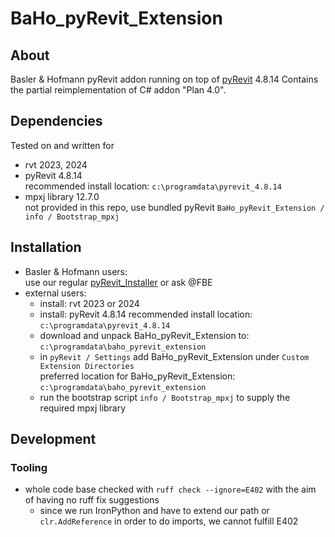 # BaHo_pyRevit_Extension

## About
Basler & Hofmann pyRevit addon running on top of [pyRevit](http://gitlab.ideas.baho.ch/bim/revit/pyrevit/pyrevit) 4.8.14
Contains the partial reimplementation of C# addon "Plan 4.0".

## Dependencies
Tested on and written for
* rvt 2023, 2024
* pyRevit 4.8.14 <br>
  recommended install location: `c:\programdata\pyrevit_4.8.14`
* mpxj library 12.7.0 <br>
  not provided in this repo, use bundled pyRevit `BaHo_pyRevit_Extension / info / Bootstrap_mpxj`

## Installation
* Basler & Hofmann users: <br>
  use our regular [pyRevit_Installer](http://gitlab.ideas.baho.ch/bim/revit/pyrevit/pyrevit_installer) or ask @FBE
* external users:
  * install: rvt 2023 or 2024
  * install: pyRevit 4.8.14
    recommended install location: `c:\programdata\pyrevit_4.8.14`
  * download and unpack BaHo_pyRevit_Extension to: `c:\programdata\baho_pyrevit_extension`
  * in `pyRevit / Settings` add BaHo_pyRevit_Extension under `Custom Extension Directories` <br>
    preferred location for BaHo_pyRevit_Extension: `c:\programdata\baho_pyrevit_extension`
  * run the bootstrap script `info / Bootstrap_mpxj` to supply the required mpxj library

## Development
### Tooling
* whole code base checked with `ruff check --ignore=E402` with the aim of having no ruff fix suggestions
  * since we run IronPython and have to extend our path or `clr.AddReference` in order to do imports, 
    we cannot fulfill E402
